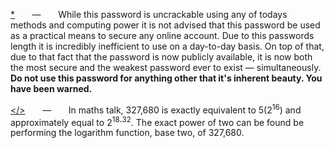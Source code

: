 [*](#) &nbsp;&nbsp;&nbsp;&nbsp;&nbsp; — &nbsp;&nbsp;&nbsp;&nbsp;&nbsp; While this password is uncrackable using any of todays methods and computing power it is not advised that this password be used as a practical means to secure any online account. Due to this passwords length it is incredibly inefficient to use on a day-to-day basis. On top of that, due to that fact that the password is now publicly available, it is now both the most secure and the weakest password ever to exist — simultaneously. **Do not use this password for anything other that it's inherent beauty. You have been warned.**


[</>](#) &nbsp;&nbsp;&nbsp;&nbsp;&nbsp; — &nbsp;&nbsp;&nbsp;&nbsp;&nbsp; In maths talk, 327,680 is exactly equivalent to 5(2<sup>16</sup>) and approximately equal to 2<sup>18<b>.</b>32</sup>. The exact power of two can be found be performing the logarithm function, base two, of 327,680.

